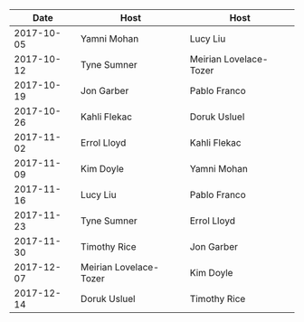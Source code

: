 |Date|Host|Host|
|----|----|----|
|2017-10-05|Yamni Mohan|Lucy Liu|
|2017-10-12|Tyne Sumner|Meirian Lovelace-Tozer|
|2017-10-19|Jon Garber|Pablo Franco|
|2017-10-26|Kahli Flekac|Doruk Usluel|
|2017-11-02|Errol Lloyd|Kahli Flekac|
|2017-11-09|Kim Doyle|Yamni Mohan|
|2017-11-16|Lucy Liu|Pablo Franco|
|2017-11-23|Tyne Sumner|Errol Lloyd|
|2017-11-30|Timothy Rice|Jon Garber|
|2017-12-07|Meirian Lovelace-Tozer|Kim Doyle|
|2017-12-14|Doruk Usluel|Timothy Rice|
